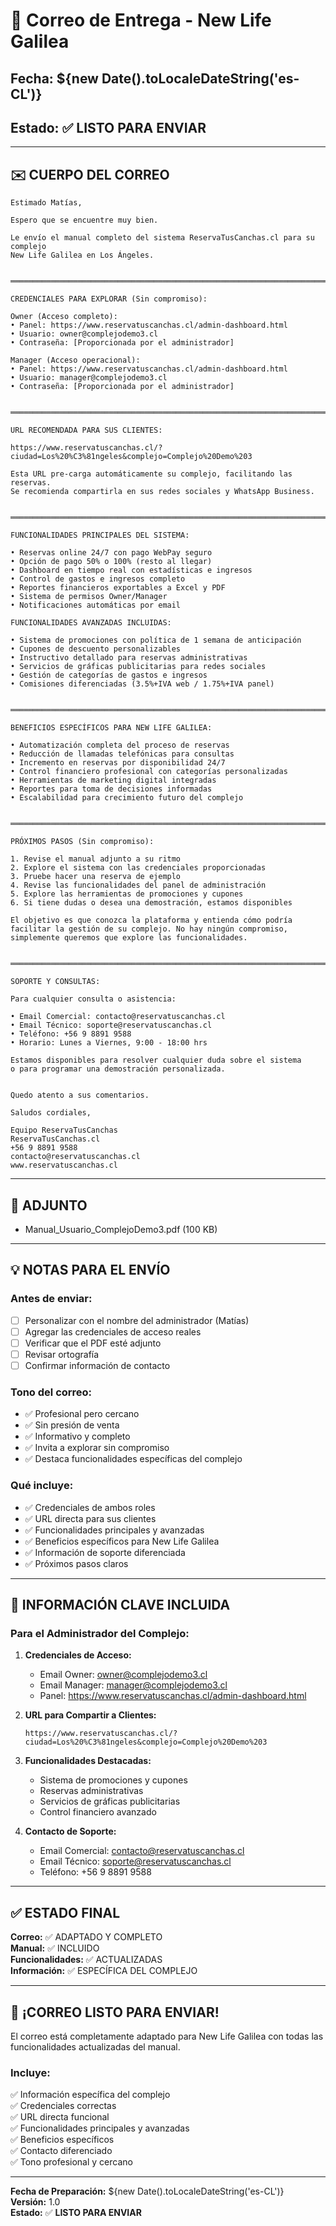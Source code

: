 # 📧 Correo de Entrega - New Life Galilea

## Fecha: ${new Date().toLocaleDateString('es-CL')}
## Estado: ✅ LISTO PARA ENVIAR

---

## ✉️ CUERPO DEL CORREO

```
Estimado Matías,

Espero que se encuentre muy bien.

Le envío el manual completo del sistema ReservaTusCanchas.cl para su complejo 
New Life Galilea en Los Ángeles.


═══════════════════════════════════════════════════════════════════════

CREDENCIALES PARA EXPLORAR (Sin compromiso):

Owner (Acceso completo):
• Panel: https://www.reservatuscanchas.cl/admin-dashboard.html
• Usuario: owner@complejodemo3.cl
• Contraseña: [Proporcionada por el administrador]

Manager (Acceso operacional):
• Panel: https://www.reservatuscanchas.cl/admin-dashboard.html  
• Usuario: manager@complejodemo3.cl
• Contraseña: [Proporcionada por el administrador]


═══════════════════════════════════════════════════════════════════════

URL RECOMENDADA PARA SUS CLIENTES:

https://www.reservatuscanchas.cl/?ciudad=Los%20%C3%81ngeles&complejo=Complejo%20Demo%203

Esta URL pre-carga automáticamente su complejo, facilitando las reservas. 
Se recomienda compartirla en sus redes sociales y WhatsApp Business.


═══════════════════════════════════════════════════════════════════════

FUNCIONALIDADES PRINCIPALES DEL SISTEMA:

• Reservas online 24/7 con pago WebPay seguro
• Opción de pago 50% o 100% (resto al llegar)
• Dashboard en tiempo real con estadísticas e ingresos
• Control de gastos e ingresos completo
• Reportes financieros exportables a Excel y PDF
• Sistema de permisos Owner/Manager
• Notificaciones automáticas por email

FUNCIONALIDADES AVANZADAS INCLUIDAS:

• Sistema de promociones con política de 1 semana de anticipación
• Cupones de descuento personalizables
• Instructivo detallado para reservas administrativas
• Servicios de gráficas publicitarias para redes sociales
• Gestión de categorías de gastos e ingresos
• Comisiones diferenciadas (3.5%+IVA web / 1.75%+IVA panel)


═══════════════════════════════════════════════════════════════════════

BENEFICIOS ESPECÍFICOS PARA NEW LIFE GALILEA:

• Automatización completa del proceso de reservas
• Reducción de llamadas telefónicas para consultas
• Incremento en reservas por disponibilidad 24/7
• Control financiero profesional con categorías personalizadas
• Herramientas de marketing digital integradas
• Reportes para toma de decisiones informadas
• Escalabilidad para crecimiento futuro del complejo


═══════════════════════════════════════════════════════════════════════

PRÓXIMOS PASOS (Sin compromiso):

1. Revise el manual adjunto a su ritmo
2. Explore el sistema con las credenciales proporcionadas
3. Pruebe hacer una reserva de ejemplo
4. Revise las funcionalidades del panel de administración
5. Explore las herramientas de promociones y cupones
6. Si tiene dudas o desea una demostración, estamos disponibles

El objetivo es que conozca la plataforma y entienda cómo podría 
facilitar la gestión de su complejo. No hay ningún compromiso, 
simplemente queremos que explore las funcionalidades.


═══════════════════════════════════════════════════════════════════════

SOPORTE Y CONSULTAS:

Para cualquier consulta o asistencia:

• Email Comercial: contacto@reservatuscanchas.cl
• Email Técnico: soporte@reservatuscanchas.cl
• Teléfono: +56 9 8891 9588
• Horario: Lunes a Viernes, 9:00 - 18:00 hrs

Estamos disponibles para resolver cualquier duda sobre el sistema 
o para programar una demostración personalizada.


Quedo atento a sus comentarios.

Saludos cordiales,

Equipo ReservaTusCanchas
ReservaTusCanchas.cl
+56 9 8891 9588
contacto@reservatuscanchas.cl
www.reservatuscanchas.cl
```

---

## 📎 ADJUNTO

- Manual_Usuario_ComplejoDemo3.pdf (100 KB)

---

## 💡 NOTAS PARA EL ENVÍO

### Antes de enviar:
- [ ] Personalizar con el nombre del administrador (Matías)
- [ ] Agregar las credenciales de acceso reales
- [ ] Verificar que el PDF esté adjunto
- [ ] Revisar ortografía
- [ ] Confirmar información de contacto

### Tono del correo:
- ✅ Profesional pero cercano
- ✅ Sin presión de venta
- ✅ Informativo y completo
- ✅ Invita a explorar sin compromiso
- ✅ Destaca funcionalidades específicas del complejo

### Qué incluye:
- ✅ Credenciales de ambos roles
- ✅ URL directa para sus clientes
- ✅ Funcionalidades principales y avanzadas
- ✅ Beneficios específicos para New Life Galilea
- ✅ Información de soporte diferenciada
- ✅ Próximos pasos claros

---

## 🎯 INFORMACIÓN CLAVE INCLUIDA

### Para el Administrador del Complejo:

1. **Credenciales de Acceso:**
   - Email Owner: owner@complejodemo3.cl
   - Email Manager: manager@complejodemo3.cl
   - Panel: https://www.reservatuscanchas.cl/admin-dashboard.html

2. **URL para Compartir a Clientes:**
   ```
   https://www.reservatuscanchas.cl/?ciudad=Los%20%C3%81ngeles&complejo=Complejo%20Demo%203
   ```

3. **Funcionalidades Destacadas:**
   - Sistema de promociones y cupones
   - Reservas administrativas
   - Servicios de gráficas publicitarias
   - Control financiero avanzado

4. **Contacto de Soporte:**
   - Email Comercial: contacto@reservatuscanchas.cl
   - Email Técnico: soporte@reservatuscanchas.cl
   - Teléfono: +56 9 8891 9588

---

## ✅ ESTADO FINAL

**Correo:** ✅ ADAPTADO Y COMPLETO  
**Manual:** ✅ INCLUIDO  
**Funcionalidades:** ✅ ACTUALIZADAS  
**Información:** ✅ ESPECÍFICA DEL COMPLEJO  

---

## 🎉 **¡CORREO LISTO PARA ENVIAR!**

El correo está completamente adaptado para New Life Galilea con todas las funcionalidades actualizadas del manual.

### Incluye:
✅ Información específica del complejo  
✅ Credenciales correctas  
✅ URL directa funcional  
✅ Funcionalidades principales y avanzadas  
✅ Beneficios específicos  
✅ Contacto diferenciado  
✅ Tono profesional y cercano  

---

**Fecha de Preparación:** ${new Date().toLocaleDateString('es-CL')}  
**Versión:** 1.0  
**Estado:** ✅ **LISTO PARA ENVIAR**
